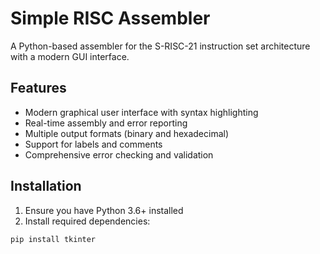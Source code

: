 # Simple RISC Assembler

A Python-based assembler for the S-RISC-21 instruction set architecture with a modern GUI interface.

## Features

- Modern graphical user interface with syntax highlighting
- Real-time assembly and error reporting
- Multiple output formats (binary and hexadecimal)
- Support for labels and comments
- Comprehensive error checking and validation

## Installation

1. Ensure you have Python 3.6+ installed
2. Install required dependencies:
```bash
pip install tkinter
